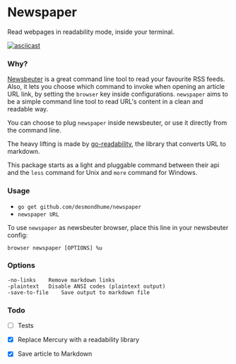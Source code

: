 # Newspaper

Read webpages in readability mode, inside your terminal.

[![asciicast](https://asciinema.org/a/128518.png)](https://asciinema.org/a/128518)

### Why?
[Newsbeuter](http://newsbeuter.org/) is a great command line tool to read your favourite RSS feeds.
Also, it lets you choose which command to invoke when opening an article URL link, by setting the `browser` key inside configurations.
`newspaper` aims to be a simple command line tool to read URL's content in a clean and readable way.

You can choose to plug `newspaper` inside newsbeuter, or use it directly from the command line.

The heavy lifting is made by [go-readability](https://github.com/go-shiori/go-readability), the library that converts URL to markdown.

This package starts as a light and pluggable command between their api and the `less` command for Unix and `more` command for Windows.

### Usage

- `go get github.com/desmondhume/newspaper`
- `newspaper URL`


To use `newspaper` as newsbeuter browser, place this line in your newsbeuter config:

```
browser newspaper [OPTIONS] %u
```



### Options

```
-no-links    Remove markdown links
-plaintext   Disable ANSI codes (plaintext output)
-save-to-file    Save output to markdown file
```

### Todo

- [ ] Tests
- [x] Replace Mercury with a readability library
- [x] Save article to Markdown


